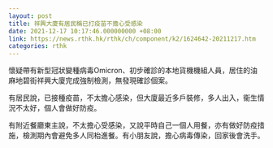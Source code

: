```yaml
---
layout: post
title: 祥興大廈有居民稱已打疫苗不擔心受感染
date: 2021-12-17 10:17:46.000000000 +08:00
link: https://news.rthk.hk/rthk/ch/component/k2/1624642-20211217.htm
categories: rthk
---
```


懷疑帶有新型冠狀變種病毒Omicron、初步確診的本地貨機機組人員，居住的油麻地碧街祥興大廈完成強制檢測，無發現確診個案。

有居民說，已接種疫苗，不太擔心感染，但大廈最近多戶裝修，多人出入，衞生情況不太好，個人會做好防疫。

有附近餐廳東主說，不太擔心受感染，又說平時自己一個人用餐，亦有做好防疫措施，檢測期內會避免多人同枱進餐。有小朋友說，擔心病毒傳染，回家後會洗手。
